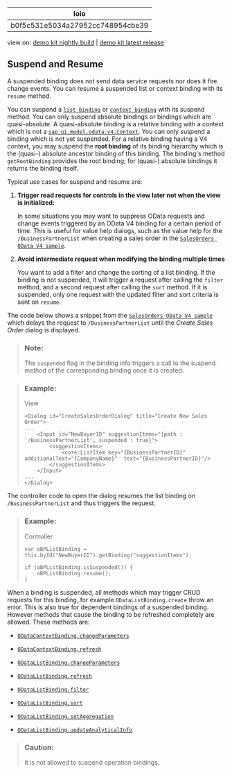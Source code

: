 <!-- loiob0f5c531e5034a27952cc748954cbe39 -->

| loio |
| -----|
| b0f5c531e5034a27952cc748954cbe39 |

<div id="loio">

view on: [demo kit nightly build](https://openui5nightly.hana.ondemand.com/topic/b0f5c531e5034a27952cc748954cbe39) | [demo kit latest release](https://sdk.openui5.org/topic/b0f5c531e5034a27952cc748954cbe39)</div>

## Suspend and Resume

A suspended binding does not send data service requests nor does it fire change events. You can resume a suspended list or context binding with its `resume` method.

You can suspend a [`list binding`](https://sdk.openui5.org/api/sap.ui.model.odata.v4.ODataListBinding/methods/suspend) or [`context binding`](https://sdk.openui5.org/api/sap.ui.model.odata.v4.ODataContextBinding/methods/suspend) with its suspend method. You can only suspend absolute bindings or bindings which are quasi-absolute. A quasi-absolute binding is a relative binding with a context which is not a [`sap.ui.model.odata.v4.Context`](https://sdk.openui5.org/api/sap.ui.model.odata.v4.Context). You can only suspend a binding which is not yet suspended. For a relative binding having a V4 context, you may suspend the **root binding** of its binding hierarchy which is the \(quasi-\) absolute ancestor binding of this binding. The binding's method `getRootBinding` provides the root binding; for \(quasi-\) absolute bindings it returns the binding itself.

Typical use cases for suspend and resume are:

1.  **Trigger read requests for controls in the view later not when the view is initialized:**

    In some situations you may want to suppress OData requests and change events triggered by an OData V4 binding for a certain period of time. This is useful for value help dialogs, such as the value help for the `/BusinessPartnerList` when creating a sales order in the [`SalesOrders OData V4 sample`](https://sdk.openui5.org/entity/sap.ui.model.odata.v4.ODataModel/sample/sap.ui.core.sample.odata.v4.SalesOrders).

2.  **Avoid intermediate request when modifying the binding multiple times**

    You want to add a filter and change the sorting of a list binding. If the binding is not suspended, it will trigger a request after calling the `filter` method, and a second request after calling the `sort` method. If it is suspended, only one request with the updated filter and sort criteria is sent on `resume`.


The code below shows a snippet from the [`SalesOrders OData V4 sample`](https://sdk.openui5.org/entity/sap.ui.model.odata.v4.ODataModel/sample/sap.ui.core.sample.odata.v4.SalesOrders) which delays the request to `/BusinessPartnerList` until the *Create Sales Order* dialog is displayed.

> ### Note:  
> The `suspended` flag in the binding info triggers a call to the suspend method of the corresponding binding once it is created.

> ### Example:  
> View
> 
> ```
> <Dialog id="CreateSalesOrderDialog" title="Create New Sales Order">
> ...
>     <Input id="NewBuyerID" suggestionItems="{path : '/BusinessPartnerList', suspended : true}">
>         <suggestionItems>
>             <core:ListItem key="{BusinessPartnerID}" additionalText="{CompanyName}"  text="{BusinessPartnerID}"/>
>         </suggestionItems>
>     </Input>
> ...
> </Dialog>
> ```

The controller code to open the dialog resumes the list binding on `/BusinessPartnerList` and thus triggers the request.

> ### Example:  
> Controller
> 
> ```
> var oBPListBinding = this.byId("NewBuyerID").getBinding("suggestionItems");
>  
> if (oBPListBinding.isSuspended()) {
>     oBPListBinding.resume();
> }
> ```

When a binding is suspended, all methods which may trigger CRUD requests for this binding, for example `ODataListBinding.create` throw an error. This is also true for dependent bindings of a suspended binding. However methods that cause the binding to be refreshed completely are allowed. These methods are:

-   [`ODataContextBinding.changeParameters`](https://sdk.openui5.org/api/sap.ui.model.odata.v4.ODataContextBinding/methods/changeParameters) 

-   [`ODataContextBinding.refresh`](https://sdk.openui5.org/api/sap.ui.model.odata.v4.ODataContextBinding/methods/refresh)

-   [`ODataListBinding.changeParameters`](https://sdk.openui5.org/api/sap.ui.model.odata.v4.ODataListBinding/methods/changeParameters)

-   [`ODataListBinding.refresh`](https://sdk.openui5.org/api/sap.ui.model.odata.v4.ODataListBinding/methods/refresh)

-   [`ODataListBinding.filter`](https://sdk.openui5.org/api/sap.ui.model.odata.v4.ODataListBinding/methods/filter)

-   [`ODataListBinding.sort`](https://sdk.openui5.org/api/sap.ui.model.odata.v4.ODataListBinding/methods/sort)

-   [`ODataListBinding.setAggregation`](https://sdk.openui5.org/api/sap.ui.model.odata.v4.ODataListBinding/methods/setAggregation)

-   [`ODataListBinding.updateAnalyticalInfo`](https://sdk.openui5.org/api/sap.ui.model.odata.v4.ODataListBinding/methods/updateAnalyticalInfo)


> ### Caution:  
> It is not allowed to suspend operation bindings.

